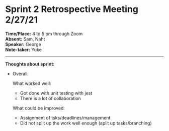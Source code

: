 # Sprint 2 Retrospective Meeting 2/27/21
**Time/Place:** 4 to 5 pm through Zoom <br/>
**Absent:** Sam, Naht<br/>
**Speaker:** George<br/>
**Note-taker:** Yuke<br/>
***
**Thoughts about sprint:**
* Overall: <br/>
  
  What worked well:
  - Got done with unit testing with jest
  - There is a lot of collaboration
  
  What could be improved:
  - Assignment of tsks/deadlines/management
  - Did not split up the work well enough (aplit up tasks/branching)

